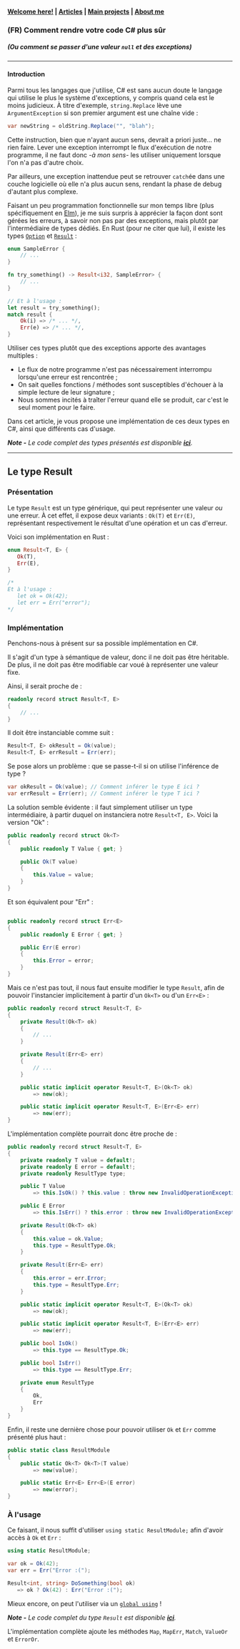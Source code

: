 #### [Welcome here!](https://vpenando.github.io) | [Articles](https://vpenando.github.io/articles.html) | [Main projects](https://vpenando.github.io/projects.html) | [About me](https://vpenando.github.io/about.html)

### (FR) Comment rendre votre code C# plus sûr
##### (Ou comment se passer d'une valeur `null` et des exceptions)

---

#### Introduction

Parmi tous les langages que j'utilise, C# est sans aucun doute le langage qui utilise le plus le système d'exceptions, y compris quand cela est le moins judicieux.
À titre d'exemple, `string.Replace` lève une `ArgumentException` si son premier argument est une chaîne vide :
```cs
var newString = oldString.Replace("", "blah");
```
Cette instruction, bien que n'ayant aucun sens, devrait a priori juste... ne rien faire.
Lever une exception interrompt le flux d'exécution de notre programme, il ne faut donc *-à mon sens-* les utiliser uniquement lorsque l'on n'a pas d'autre choix.

Par ailleurs, une exception inattendue peut se retrouver `catch`ée dans une couche logicielle où elle n'a plus aucun sens, rendant la phase de debug d'autant plus complexe.

Faisant un peu programmation fonctionnelle sur mon temps libre (plus spécifiquement en [Elm](https://elm-lang.org/)), je me suis surpris à apprécier la façon dont sont gérées les erreurs, à savoir non pas par des exceptions, mais plutôt par l'intermédiaire de types dédiés. En Rust (pour ne citer que lui), il existe les types [`Option`](https://doc.rust-lang.org/std/option/enum.Option.html) et [`Result`](https://doc.rust-lang.org/std/result/enum.Result.html) :

```rs
enum SampleError {
    // ...
}

fn try_something() -> Result<i32, SampleError> {
    // ...
}

// Et à l'usage :
let result = try_something();
match result {
    Ok(i) => /* ... */,
    Err(e) => /* ... */,
}
```

Utiliser ces types plutôt que des exceptions apporte des avantages multiples :
- Le flux de notre programme n'est pas nécessairement interrompu lorsqu'une erreur est rencontrée ;
- On sait quelles fonctions / méthodes sont susceptibles d'échouer à la simple lecture de leur signature ;
- Nous sommes incités à traîter l'erreur quand elle se produit, car c'est le seul moment pour le faire.

Dans cet article, je vous propose une implémentation de ces deux types en C#, ainsi que différents cas d'usage.

***Note -** Le code complet des types présentés est disponible [**ici**](https://gist.github.com/vpenando/ac3a2909c0327a5b5030ee82a0de1664).*

---

## Le type Result

### Présentation
Le type `Result` est un type générique, qui peut représenter une valeur *ou* une erreur.
À cet effet, il expose deux variants : `Ok(T)` et `Err(E)`, représentant respectivement le résultat d'une opération et un cas d'erreur.

Voici son implémentation en Rust :
```rs
enum Result<T, E> {
   Ok(T),
   Err(E),
}

/*
Et à l'usage :
   let ok = Ok(42);
   let err = Err("error");
*/
```

### Implémentation

Penchons-nous à présent sur sa possible implémentation en C#.

Il s'agit d'un type à sémantique de valeur, donc il ne doit pas être héritable.
De plus, il ne doit pas être modifiable car voué à représenter une valeur fixe.

Ainsi, il serait proche de :
```cs
readonly record struct Result<T, E>
{
    // ...
}
```

Il doit être instanciable comme suit :

```cs
Result<T, E> okResult = Ok(value);
Result<T, E> errResult = Err(err);
```
Se pose alors un problème : que se passe-t-il si on utilise l'inférence de type ?
```cs
var okResult = Ok(value); // Comment inférer le type E ici ?
var errResult = Err(err); // Comment inférer le type T ici ?
```
La solution semble évidente : il faut simplement utiliser un type intermédiaire, à partir duquel on instanciera notre `Result<T, E>`.
Voici la version "Ok" :
```cs
public readonly record struct Ok<T>
{
    public readonly T Value { get; }

    public Ok(T value)
    {
        this.Value = value;
    }
}
```
Et son équivalent pour "Err" :
```cs

public readonly record struct Err<E>
{
    public readonly E Error { get; }

    public Err(E error)
    {
        this.Error = error;
    }
}
```
Mais ce n'est pas tout, il nous faut ensuite modifier le type `Result`, afin de pouvoir l'instancier implicitement à partir d'un `Ok<T>` ou d'un `Err<E>` :
```cs
public readonly record struct Result<T, E>
{
    private Result(Ok<T> ok)
    {
        // ...
    }

    private Result(Err<E> err)
    {
        // ...
    }

    public static implicit operator Result<T, E>(Ok<T> ok)
        => new(ok);

    public static implicit operator Result<T, E>(Err<E> err)
        => new(err);
}
```
L'implémentation complète pourrait donc être proche de :
```cs
public readonly record struct Result<T, E>
{
    private readonly T value = default!;
    private readonly E error = default!;
    private readonly ResultType type;

    public T Value
        => this.IsOk() ? this.value : throw new InvalidOperationException($"No value in result '{this}'");

    public E Error
        => this.IsErr() ? this.error : throw new InvalidOperationException($"No error in result '{this}'");

    private Result(Ok<T> ok)
    {
        this.value = ok.Value;
        this.type = ResultType.Ok;
    }

    private Result(Err<E> err)
    {
        this.error = err.Error;
        this.type = ResultType.Err;
    }

    public static implicit operator Result<T, E>(Ok<T> ok)
        => new(ok);

    public static implicit operator Result<T, E>(Err<E> err)
        => new(err);

    public bool IsOk()
        => this.type == ResultType.Ok;

    public bool IsErr()
        => this.type == ResultType.Err;

    private enum ResultType
    {
        Ok,
        Err
    }
}
```
Enfin, il reste une dernière chose pour pouvoir utiliser `Ok` et `Err` comme présenté plus haut :
```cs
public static class ResultModule
{
    public static Ok<T> Ok<T>(T value)
        => new(value);

    public static Err<E> Err<E>(E error)
        => new(error);
}
```

### À l'usage

Ce faisant, il nous suffit d'utiliser `using static ResultModule;` afin d'avoir accès à `Ok` et `Err` :
```cs
using static ResultModule;

var ok = Ok(42);
var err = Err("Error :(");

Result<int, string> DoSomething(bool ok)
   => ok ? Ok(42) : Err("Error :(");
```
Mieux encore, on peut l'utiliser via un [`global using`](https://learn.microsoft.com/en-us/dotnet/csharp/language-reference/keywords/using-directive#global-modifier) !

***Note -** Le code complet du type `Result` est disponible [**ici**](https://gist.github.com/vpenando/ac3a2909c0327a5b5030ee82a0de1664).*

L'implémentation complète ajoute les méthodes `Map`, `MapErr`, `Match`, `ValueOr` et `ErrorOr`.
